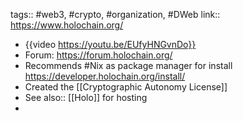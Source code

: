 tags:: #web3, #crypto, #organization, #DWeb 
link:: https://www.holochain.org/

- {{video https://youtu.be/EUfyHNGvnDo}}
- Forum: https://forum.holochain.org/
- Recommends #Nix as package manager for install https://developer.holochain.org/install/
- Created the [[Cryptographic Autonomy License]]
- See also:: [[Holo]] for hosting
-